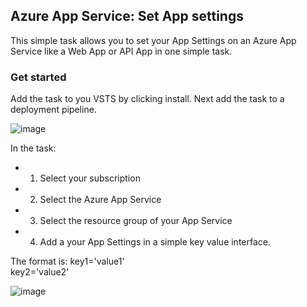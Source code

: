 ## Azure App Service: Set App settings ##

This simple task allows you to set your App Settings on an Azure App Service like a Web App or API App in one simple task.

### Get started ###
Add the task to you VSTS by clicking install. Next add the task to a deployment pipeline.   

![image](/images/screen1.JPG)   

In the task:
* 1) Select your subscription
* 2) Select the Azure App Service
* 3) Select the resource group of your App Service
* 4) Add a your App Settings in a simple key value interface.

The format is:
key1='value1'   
key2='value2'


![image](/images/screen2.JPG)   
